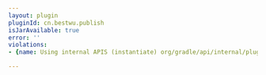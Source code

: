 ```yaml
---
layout: plugin
pluginId: cn.bestwu.publish
isJarAvailable: true
error: ''
violations:
- {name: Using internal APIS (instantiate) org/gradle/api/internal/plugins/UploadRule}

---
```

